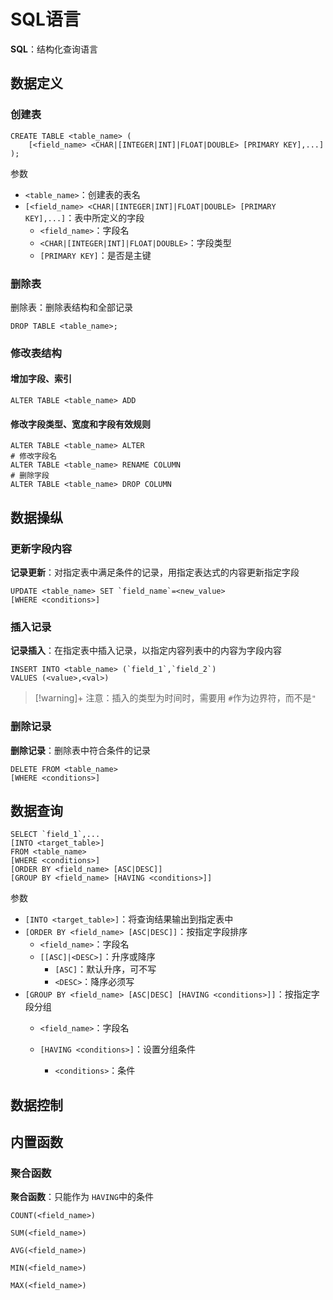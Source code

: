 # SQL语言

**SQL**：结构化查询语言


## 数据定义

### 创建表

```MYSQL
CREATE TABLE <table_name> (
	[<field_name> <CHAR|[INTEGER|INT]|FLOAT|DOUBLE> [PRIMARY KEY],...]
);
```
参数
- `<table_name>`：创建表的表名
- `[<field_name> <CHAR|[INTEGER|INT]|FLOAT|DOUBLE> [PRIMARY KEY],...]`：表中所定义的字段
	- `<field_name>`：字段名
	- `<CHAR|[INTEGER|INT]|FLOAT|DOUBLE>`：字段类型
	- `[PRIMARY KEY]`：是否是主键

### 删除表

删除表：删除表结构和全部记录

```MYSQL
DROP TABLE <table_name>;
```

### 修改表结构
#### 增加字段、索引
```MYSQL
ALTER TABLE <table_name> ADD 
```
#### 修改字段类型、宽度和字段有效规则
```MYSQL
ALTER TABLE <table_name> ALTER
# 修改字段名
ALTER TABLE <table_name> RENAME COLUMN
# 删除字段
ALTER TABLE <table_name> DROP COLUMN
```

## 数据操纵

### 更新字段内容

**记录更新**：对指定表中满足条件的记录，用指定表达式的内容更新指定字段

```MYSQL
UPDATE <table_name> SET `field_name`=<new_value>
[WHERE <conditions>]
```

### 插入记录

**记录插入**：在指定表中插入记录，以指定内容列表中的内容为字段内容

```MYSQL
INSERT INTO <table_name> (`field_1`,`field_2`)
VALUES (<value>,<val>)
```


>[!warning]+ 注意：插入的类型为时间时，需要用 `#`作为边界符，而不是`"`

### 删除记录

**删除记录**：删除表中符合条件的记录

```mysql 
DELETE FROM <table_name>
[WHERE <conditions>]
```

## 数据查询

```MYSQL
SELECT `field_1`,...
[INTO <target_table>]
FROM <table_name>
[WHERE <conditions>]
[ORDER BY <field_name> [ASC|DESC]]
[GROUP BY <field_name> [HAVING <conditions>]]
```

参数
- `[INTO <target_table>]`：将查询结果输出到指定表中
- `[ORDER BY <field_name> [ASC|DESC]]`：按指定字段排序
	- `<field_name>`：字段名
	- `[[ASC]|<DESC>]`：升序或降序
		- `[ASC]`：默认升序，可不写
		- `<DESC>`：降序必须写
- `[GROUP BY <field_name> [ASC|DESC] [HAVING <conditions>]]`：按指定字段分组
	- `<field_name>`：字段名

	- `[HAVING <conditions>]`：设置分组条件
		- `<conditions>`：条件

## 数据控制



## 内置函数

### 聚合函数

**聚合函数**：只能作为 `HAVING`中的条件

```mysql
COUNT(<field_name>)
```

```mysql
SUM(<field_name>)
```

```mysql
AVG(<field_name>)
```

```mysql
MIN(<field_name>)
```

```mysql
MAX(<field_name>)
```

